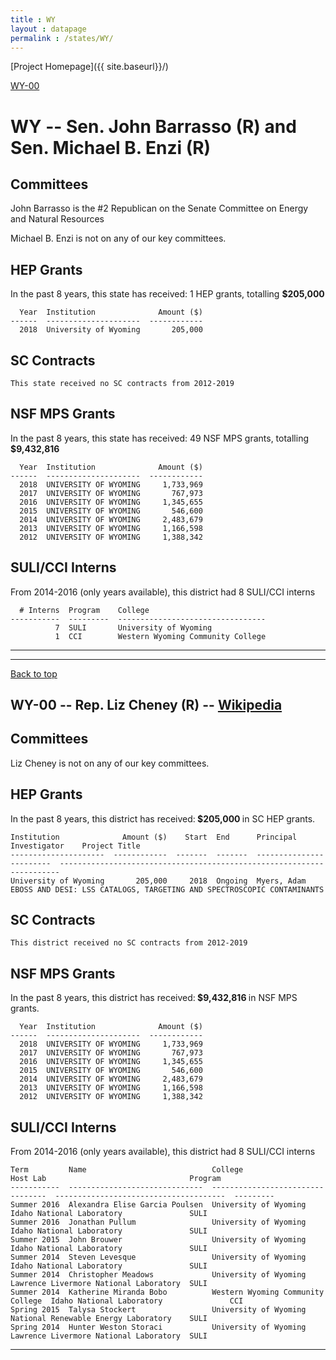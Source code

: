 ```yaml
---
title : WY
layout : datapage
permalink : /states/WY/
---
```

<a name="top"></a>
[Project Homepage]({{ site.baseurl}}/)


[WY-00](#WY-00)  

# WY -- Sen. John Barrasso (R) and  Sen. Michael B. Enzi (R)
## Committees
John Barrasso is the #2 Republican on the Senate Committee on Energy and Natural Resources 

Michael B. Enzi is not on any of our key committees. 

## HEP Grants
In the past 8 years, this state has received:
1 HEP grants, totalling <b> $205,000</b>
```
  Year  Institution              Amount ($)
------  ---------------------  ------------
  2018  University of Wyoming       205,000
```
## SC Contracts
```
This state received no SC contracts from 2012-2019
```
## NSF MPS Grants
In the past 8 years, this state has received:
49 NSF MPS grants, totalling <b> $9,432,816</b>
```
  Year  Institution              Amount ($)
------  ---------------------  ------------
  2018  UNIVERSITY OF WYOMING     1,733,969
  2017  UNIVERSITY OF WYOMING       767,973
  2016  UNIVERSITY OF WYOMING     1,345,655
  2015  UNIVERSITY OF WYOMING       546,600
  2014  UNIVERSITY OF WYOMING     2,483,679
  2013  UNIVERSITY OF WYOMING     1,166,598
  2012  UNIVERSITY OF WYOMING     1,388,342
```
## SULI/CCI Interns
From 2014-2016 (only years available), this district had 8 SULI/CCI interns
```
  # Interns  Program    College
-----------  ---------  ---------------------------------
          7  SULI       University of Wyoming
          1  CCI        Western Wyoming Community College
```
---
---
<a name="WY-00"></a>
[Back to top](#top)
## WY-00 -- Rep. Liz Cheney (R) -- [Wikipedia](https://en.wikipedia.org/wiki/WY-00)
## Committees
Liz Cheney is not on any of our key committees. 

## HEP Grants
In the past 8 years, this district has received:<b> $205,000 </b>in SC HEP grants.
```
Institution              Amount ($)    Start  End      Principal Investigator    Project Title
---------------------  ------------  -------  -------  ------------------------  ----------------------------------------------------------------------
University of Wyoming       205,000     2018  Ongoing  Myers, Adam               EBOSS AND DESI: LSS CATALOGS, TARGETING AND SPECTROSCOPIC CONTAMINANTS
```
## SC Contracts
```
This district received no SC contracts from 2012-2019
```
## NSF MPS Grants
In the past 8 years, this district has received:<b> $9,432,816 </b>in NSF MPS grants.
```
  Year  Institution              Amount ($)
------  ---------------------  ------------
  2018  UNIVERSITY OF WYOMING     1,733,969
  2017  UNIVERSITY OF WYOMING       767,973
  2016  UNIVERSITY OF WYOMING     1,345,655
  2015  UNIVERSITY OF WYOMING       546,600
  2014  UNIVERSITY OF WYOMING     2,483,679
  2013  UNIVERSITY OF WYOMING     1,166,598
  2012  UNIVERSITY OF WYOMING     1,388,342
```
## SULI/CCI Interns
From 2014-2016 (only years available), this district had 8 SULI/CCI interns
```
Term         Name                            College                            Host Lab                                Program
-----------  ------------------------------  ---------------------------------  --------------------------------------  ---------
Summer 2016  Alexandra Elise Garcia Poulsen  University of Wyoming              Idaho National Laboratory               SULI
Summer 2016  Jonathan Pullum                 University of Wyoming              Idaho National Laboratory               SULI
Summer 2015  John Brouwer                    University of Wyoming              Idaho National Laboratory               SULI
Summer 2014  Steven Levesque                 University of Wyoming              Idaho National Laboratory               SULI
Summer 2014  Christopher Meadows             University of Wyoming              Lawrence Livermore National Laboratory  SULI
Summer 2014  Katherine Miranda Bobo          Western Wyoming Community College  Idaho National Laboratory               CCI
Spring 2015  Talysa Stockert                 University of Wyoming              National Renewable Energy Laboratory    SULI
Spring 2014  Hunter Weston Storaci           University of Wyoming              Lawrence Livermore National Laboratory  SULI
```
---
